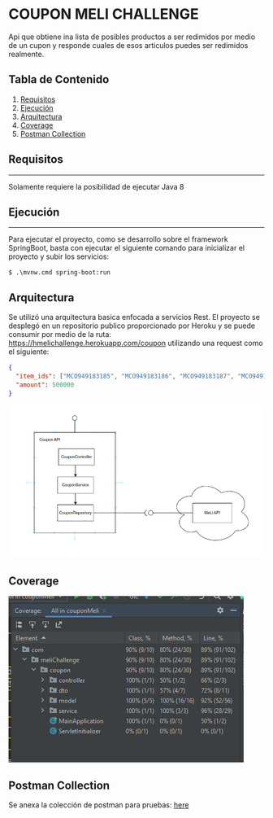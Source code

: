 # COUPON MELI CHALLENGE
Api que obtiene ina lista de posibles productos a ser redimidos por medio de un cupon y responde cuales de esos articulos puedes ser redimidos realmente. 


## Tabla de Contenido
1. [Requisitos](#requisitos)
2. [Ejecución](#ejecución)
3. [Arquitectura](#arquitectura)
4. [Coverage](#coverage)
5. [Postman Collection](#postman-collection)










## Requisitos
***
Solamente requiere la posibilidad de ejecutar Java 8


## Ejecución
***
Para ejecutar el proyecto, como se desarrollo sobre el framework SpringBoot, basta con ejecutar el siguiente comando para inicializar el proyecto y subir los servicios: 
```
$ .\mvnw.cmd spring-boot:run
```


## Arquitectura
Se utilizó una arquitectura basica enfocada a servicios Rest. El proyecto se desplegó en un repositorio publico proporcionado por Heroku y se puede consumir por medio de la ruta: https://hmelichallenge.herokuapp.com/coupon utilizando una request como el siguiente:

```json
{
  "item_ids": ["MCO949183185", "MCO949183186", "MCO949183187", "MCO949183188", "MCO949183184"],
  "amount": 500000
}
```

![Image Text](assets/Diagrama.png)


## Coverage
![Image Text](assets/coverage.png)

## Postman Collection
Se anexa la colección de postman para pruebas: [here](https://github.com/oscaraldana/couponMeli/blob/main/assets/melichallenge.postman_collection.json)